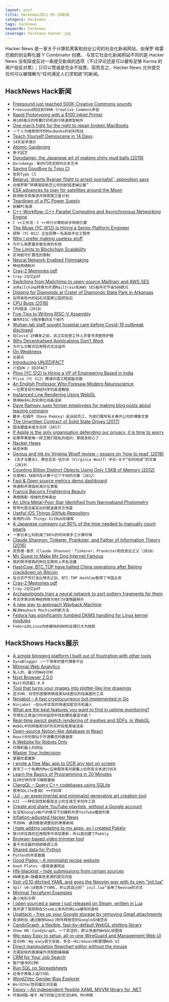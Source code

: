 ```yaml
---
layout: post
title: Hacknews2021-05-24新闻
category: Hacknews
tags: hacknews
keywords: hacknews
coverage: hacknews-banner.jpg
---
```


Hacker News 是一家关于计算机黑客和创业公司的社会化新闻网站，由保罗·格雷厄姆的创业孵化器 Y Combinator 创建。
与其它社会化新闻网站不同的是 Hacker News 没有踩或反对一条提交新闻的选项（不过评论还是可以被有足够 Karma 的用户投反对票）；只可以赞或是完全不投票。简而言之，Hacker News 允许提交任何可以被理解为“任何满足人们求知欲”的新闻。

## HackNews Hack新闻


- [Freesound just reached 500K Creative Commons sounds](https://blog.freesound.org/?p=1340)
- `Freesound刚达到500K Creative Commons声音`
- [Rapid Prototyping with a $100 Inkjet Printer](https://ygoliya.medium.com/rapid-prototyping-with-a-100-inkjet-printer-e9bf9ef1e0d3)
- `用100美元的喷墨打印机进行快速原型制作`
- [One man’s fight for the right to repair broken MacBooks](https://columbianewsservice.com/2021/05/21/one-mans-fight-for-the-right-to-repair-broken-macbooks/)
- `一个人为维修损坏的MacBooks的权利而战`
- [Teach Yourself Demoscene in 14 Days](https://github.com/psenough/teach_yourself_demoscene_in_14_days)
- `14天自学演示`
- [Atomic Gardening](https://en.wikipedia.org/wiki/Atomic_gardening)
- `原子园艺`
- [Dorodango: the Japanese art of making shiny mud balls (2019)](https://www.laurenceking.com/blog/2019/09/26/dorodango-blog/)
- `Dorodango：制作闪亮泥球的日本艺术`
- [Saying Goodbye to Typo CI](https://mikerogers.io/2021/05/23/saying-goodbye-to-typo-ci)
- `告别Typo CI`
- [Belarus 'diverts Ryanair flight to arrest journalist', opposition says](https://www.bbc.co.uk/news/world-europe-57219860)
- `白俄罗斯“转移瑞安航空公司的航班逮捕记者”`
- [ESA advances its plan for satellites around the Moon](https://www.moondaily.com/m/reports/ESA_advances_its_plan_for_satellites_around_the_Moon_999.html)
- `欧洲航天局推进月球周围卫星计划`
- [Teardown of a PC Power Supply](https://www.righto.com/2021/05/teardown-of-pc-power-supply.html)
- `拆解PC电源`
- [C++ Workflow: C++ Parallel Computing and Asynchronous Networking Engine](https://github.com/sogou/workflow)
- `C ++工作流：C ++并行计算和异步网络引擎`
- [The Muse (YC W12) Is Hiring a Senior Platform Engineer](https://jobs.lever.co/themuse/f7bfe873-0ff0-487b-8544-1c57c898c996?lever-origin=applied&lever-source%5B%5D=YC)
- `缪斯（YC W12）正在招聘一名高级平台工程师`
- [Why I prefer making useless stuff](https://web.eecs.utk.edu/~azh/blog/makinguselessstuff.html)
- `为什么我更喜欢做无用的东西`
- [The Limits to Blockchain Scalability](https://vitalik.ca/general/2021/05/23/scaling.html)
- `区块链可扩展性的限制`
- [Neural Network Enabled Filmmaking](https://www.flawlessai.com/)
- `神经网络制片`
- [Cray-2 Memories pdf](http://0x07bell.net/xYxY/Cray-2_MemoriesFINAL.pdf)
- `Cray-2记忆pdf`
- [Switching from Mailchimp to open-source Mailtrain and AWS SES](https://carlchenet.com/how-to-save-up-to-500e-year-switching-from-mailchimp-to-open-source-mailtrain-and-aws-ses/)
- `从Mailchimp转换为开源Mailtrain和AWS SES每年可节省500欧元`
- [Digging for Diamonds at Crater of Diamonds State Park in Arkansas](https://www.afar.com/magazine/digging-for-diamonds-at-crater-of-diamonds-state-park-in-arkansas)
- `在阿肯色州的钻石坑国家公园挖钻石`
- [CPU Bugs (2018)](https://danluu.com/cpu-bugs/)
- `CPU错误（2018）`
- [Five Tips to Writing RISC-V Assembly](https://blog.stephenmarz.com/2021/05/12/tips-to-writing-assembly/)
- `编写RISC-V程序集的五个技巧`
- [Wuhan lab staff sought hospital care before Covid-19 outbreak disclosed](https://www.reuters.com/business/healthcare-pharmaceuticals/wuhan-lab-staff-sought-hospital-care-before-covid-19-outbreak-disclosed-wsj-2021-05-23/)
- `在Covid-19爆发之前，武汉实验室工作人员曾寻求医院护理`
- [Why Decentralised Applications Don’t Work](https://ingrids.space/posts/why-distributed-systems-dont-work/)
- `为什么分散式应用程式无法运作`
- [On Weakness](https://victorrotariu.com/2021/05/on-weakness/)
- `论弱点`
- [Introducing UN/EDIFACT](https://unece.org/trade/uncefact/introducing-unedifact)
- `介绍UN / EDIFACT`
- [Plivo (YC S12) Is Hiring a VP of Engineering Based in India](https://jobs.lever.co/plivo/35b5dd7e-8f4c-4a1f-bdee-9d4002645c24)
- `Plivo（YC S12）聘请印度工程部副总裁`
- [An English Professor Who Foresaw Modern Neuroscience](https://nautil.us/issue/100/outsiders/the-english-professor-who-foresaw-modern-neuroscience)
- `一位预言现代神经科学的英语教授`
- [Instanced Line Rendering Using WebGL](https://wwwtyro.net/2019/11/18/instanced-lines.html)
- `使用WebGL的实例化线条渲染`
- [Dave Ramsey sues former employees for making blog posts about leaving company](https://twitter.com/amyfritz/status/1395558966768377860)
- `戴夫·拉姆齐（Dave Ramsey）起诉前员工，为他们撰写有关离开公司的博客文章`
- [The Unwritten Contract of Solid State Drives (2017)](https://dl.acm.org/doi/10.1145/3064176.3064187)
- `固态硬盘未成文合同（2017）`
- [If Apple is the only organisation defending our privacy, it is time to worry](https://www.theguardian.com/commentisfree/2021/may/22/if-apple-is-the-only-organisation-capable-of-defending-our-privacy-it-really-is-time-to-worry)
- `如果苹果是唯一捍卫我们隐私的组织，那就该担心了`
- [Nacker Hews](http://www.nackerhews.com/)
- `纳克休斯`
- [Genius and Ink by Virginia Woolf review – essays on ‘how to read’ (2019)](https://www.theguardian.com/books/2019/dec/21/genius-and-ink-virginia-woolf-how-to-read-review)
- `《天才与墨水》，弗吉尼亚·伍尔夫（Virginia Woolf）评论–关于“如何阅读”的文章（2019）`
- [Counting Billion Distinct Objects Using Only 1.5KB of Memory (2012)](http://highscalability.com/blog/2012/4/5/big-data-counting-how-to-count-a-billion-distinct-objects-us.html)
- `仅使用1.5KB内存计算十亿个不同的对象（2012）`
- [Fast & Open source metrics demo dashboard](https://dashboard.speculare.cloud)
- `快速和开源指标演示仪表板`
- [Francis Bacon’s Frightening Beauty](https://www.newyorker.com/magazine/2021/05/24/francis-bacons-frightening-beauty)
- `弗朗西斯·培根的恐怖美女`
- [An Ultra Metal-Poor Star Identified from Narrowband Photometry](https://iopscience.iop.org/article/10.3847/2041-8213/abf93d)
- `窄带光度法鉴定出的超金属贫乏恒星`
- [Useful iOS Things GitHub Repository](https://github.com/jphong1111/Useful_Swift)
- `有用的iOS Things GitHub存储库`
- [A Japanese company cut 80% of the time needed to manually count pearls](https://countthings.com/case-studies/0001)
- `一家日本公司削减了80％的时间来手工计算珍珠`
- [Claude Shannon: Tinkerer, Prankster, and Father of Information Theory (2016)](https://spectrum.ieee.org/tech-history/cyberspace/claude-shannon-tinkerer-prankster-and-father-of-information-theory)
- `克劳德·香农（Claude Shannon）：Tinkerer，Prankster和信息论之父（2016）`
- [My Quest to Make My Dog Internet Famous](https://thewalrus.ca/my-quest-to-make-my-dog-internet-famous/)
- `我的探寻使我的狗在互联网上声名远播`
- [HashCow, BTC.TOP have halted China operations after Beijing crackdown on Bitcoin](https://www.reuters.com/world/china/crypto-miners-halt-china-business-after-beijings-crackdown-bitcoin-dives-2021-05-24/)
- `在北京严厉打击比特币之后，BTC.TOP HashCow暂停了中国业务`
- [Cray-2 Memories pdf](https://0x07bell.net/xYxY/Cray-2_MemoriesFINAL.pdf)
- `Cray-2记忆pdf`
- [Archaeologists train a neural network to sort pottery fragments for them](https://arstechnica.com/science/2021/05/archaeologists-train-a-neural-network-to-sort-pottery-fragments-for-them/)
- `考古学家训练神经网络为他们分类陶器碎片`
- [A new way to approach Wayback Machine](https://github.com/wabarc/wayback)
- `解决Wayback Machine的新方法`
- [Fedora has significantly fumbled DKMS handling for Linux kernel modules](https://utcc.utoronto.ca/~cks/space/blog/linux/FedoraWeakUpdatesFailure)
- `Fedora对Linux内核模块的DKMS处理已大为挫败`


## HackShows Hacks展示

- [ A simple blogging platform I built out of frustration with other tools](https://www.dynablogger.com/)
- `DynaBlogger –一个简单的替代博客平台`
- [ Minimal Web Analytics](https://github.com/christian-fei/minimal-analytics)
- `私人的，最少的Web分析`
- [ Nyxt Browser 2.0.0](https://nyxt.atlas.engineer/article/release-2.0.0.org)
- `Nyxt浏览器2.0.0`
- [ Tool that turns your images into plotter-like line drawings](https://javier.xyz/pintr/)
- `显示HN：将您的图像转换成类似绘图仪的线条图的工具`
- [ Ninjabot – A fast cryptocurrency bot implemented in Go](https://github.com/rodrigo-brito/ninjabot)
- `Ninjabot –在Go中实现的快速加密货币机器人`
- [ What are the best features you want to find in uptime monitoring?](https://odown.io)
- `您想在正常运行时间监控中找到哪些最佳功能？`
- [ Real-time pencil sketch rendering of meshes and SDFs, in WebGL](https://pencil-sketching.vercel.app/)
- `WebGL中的网格和SDF的实时铅笔素描渲染`
- [ Open-source Notion-like database in React](https://github.com/archit-p/editable-react-table)
- `React中的类似于开源概念的数据库`
- [ A Website for Robots Only](https://robotonlywebsite.com/)
- `仅限机器人的网站`
- [ Master Your Indecision](https://qdngame.com/)
- `掌握优柔寡断`
- [ I wrote a free Mac app to OCR any text on screen](https://github.com/schappim/macOCR)
- `我写了一个免费的Mac应用程序来对屏幕上的所有文本进行OCR`
- [ Learn the Basics of Programming in 20 Minutes](https://easylang.online/apps/tutorial_learn_programming.html)
- `在20分钟内学习编程基础`
- [ ClangQL – Query C++ codebases using SQLite](https://github.com/frabert/ClangQL)
- `使用SQLite查询C ++代码库`
- [ UJI – an experimental and minimalist generative art creation tool](https://doersino.github.io/uji/)
- `UJI –一种实验性和极简主义的生成艺术创作工具`
- [ Create and share YouTube playlists, without a Google account](https://www.youlist.tv)
- `在没有Google帐户的情况下创建和共享YouTube播放列表`
- [ Inflation-adjusted Hacker News](https://instruments.digital/inflation-adjusted-hn/)
- `节目HN：通货膨胀调整后的黑客新闻`
- [ I hate adding updating to my apps, so I created Pakkly](https://pakkly.com)
- `我讨厌在我的应用程序中添加更新，所以我创建了Pakkly`
- [ Browser-based video trimmer tool](https://mastershot.app/tools/video-trimmer)
- `基于浏览器的视频微调工具`
- [ Shared data for Python](https://github.com/pyrustic/shared)
- `Python的共享数据`
- [ Good Plates – A minimalist recipe website](https://findgoodplates.com/)
- `Good Plates –极简食谱网站`
- [ HN-blacklist – hide submissions from certain sources](https://github.com/booleandilemma/hn-blacklist)
- `HN黑名单–隐藏某些来源的提交内容`
- [ Xplr v0.10 ditched YAML and goes the Neovim way with its own “init.lua”](https://github.com/sayanarijit/xplr/discussions/183)
- `Xplr v0.10放弃了YAML，并以其自己的“ init.lua”采用了Neovim的方式`
- [ Minimal Terraform Examples](https://github.com/ContainerSolutions/terraform-examples)
- `最小地形示例`
- [ I open sourced a game I just released on Steam, written in Lua](https://github.com/a327ex/SNKRX)
- `我开源了我刚刚在Steam上发布的用Lua编写的游戏`
- [ Unattach – free up your Google storage by removing Gmail attachments](item?id=27256186)
- `取消附加-通过删除Gmail附件释放您的Google存储空间`
- [ CandyGraph, a flexible, fast-by-default WebGL plotting library](https://github.com/wwwtyro/candygraph)
- `Show HN：CandyGraph，一个灵活的，默认快速的WebGL绘图库`
- [ Wg-easy Easy to setup, all-in-one WireGuard and Management Web UI](https://github.com/WeeJeWel/wg-easy/blob/master/README.md)
- `显示HN：Wg-easy易于安装，多合一WireGuard和管理Web UI`
- [ Direct manipulation flowchart editor without the mouse](https://www.knotend.com)
- `无需鼠标的直接操作流程图编辑器`
- [ CRM for Your Job Search](https://www.kiter.app/#/)
- `客户搜寻的CRM`
- [ Run SQL on Spreadsheets](https://spanrr.com/)
- `在电子表格上运行SQL`
- [ Word2Vec Gender Bias Explorer](https://chanind.github.io/word2vec-gender-bias-explorer)
- `Word2Vec性别偏见浏览器`
- [ Epoxy – An independent flexible XAML MVVM library for .NET](https://github.com/kekyo/Epoxy)
- `环氧树脂–用于.NET的独立的灵活XAML MVVM库`

